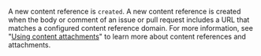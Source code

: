 A new content reference is `created`. A new content reference is created when the body or comment of an issue or pull request includes a URL that matches a configured content reference domain. For more information, see "[Using content attachments](/apps/using-content-attachments/)" to learn more about content references and attachments.
